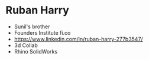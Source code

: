 # Ruban Harry

* Sunil's brother
* Founders Institute fi.co
* https://www.linkedin.com/in/ruban-harry-277b3547/
* 3d Collab
* Rhino SolidWorks
